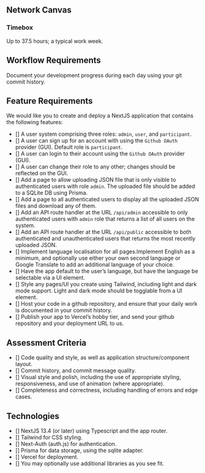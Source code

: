 ## Network Canvas

### Timebox
Up to 37.5 hours; a typical work week.

## Workflow Requirements
Document your development progress during each day using your git commit history.

## Feature Requirements
We would like you to create and deploy a NextJS application that contains the following features:
- [] A user system comprising three roles: `admin`, `user`, and `participant`.
- [] A user can sign up for an account with using the `Github OAuth` provider (GUI). Default role is `participant`.
- [] A user can login to their account using the `Github OAuth` provider (GUI).
- [] A user can change their role to any other; changes should be reflected on the GUI.
- [] Add a page to allow uploading JSON file that is only visible to authenticated users with role `admin`. The uploaded file should be added to a SQLite DB using Prisma.
- [] Add a page to all authenticated users to display all the uploaded JSON files and download any of them.
- [] Add an API route handler at the URL `/api/admin` accessible to only authenticated users with `admin` role  that returns a list of all users on the system.
- [] Add an API route handler at the URL `/api/public` accessible to both authenticated and unauthenticated users that returns the most recently uploaded JSON. 
- [] Implement language localisation for all pages.Implement English as a minimum, and optionally use either your own second language or Google Translate to add an additional language of your choice.
- [] Have the app default to the user’s language, but have the language be selectable via a UI element.
- [] Style any pages/UI you create using Tailwind, including light and dark mode support. Light and dark mode should be togglable from a UI element.
- [] Host your code in a github repository, and ensure that your daily work is documented in your commit history.
- [] Publish your app to Vercel’s hobby tier, and send your github repository and your deployment URL to us.

## Assessment Criteria
- [] Code quality and style, as well as application structure/component layout.
- [] Commit history, and commit message quality.
- [] Visual style and polish, including the use of appropriate styling, responsiveness, and use of animation (where appropriate).
- [] Completeness and correctness, including handling of errors and edge cases.

## Technologies
- [] NextJS 13.4 (or later) using Typescript and the app router.
- [] Tailwind for CSS styling.
- [] Next-Auth (auth.js) for authentication.
- [] Prisma for data storage, using the sqlite adapter.
- [] Vercel for deployment.
- [] You may optionally use additional libraries as you see fit.

